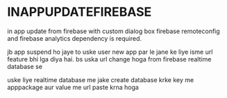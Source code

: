 # INAPPUPDATEFIREBASE
in app update from firebase with custom dialog box 
firebase remoteconfig and firebase analytics dependency is required.


jb app suspend ho jaye to uske user new app par le jane ke liye isme url feature bhi lga diya hai.
bs uska url change hoga from firebase realtime database se

uske liye realtime database me jake create database krke key me apppackage aur value me url paste krna hoga 

